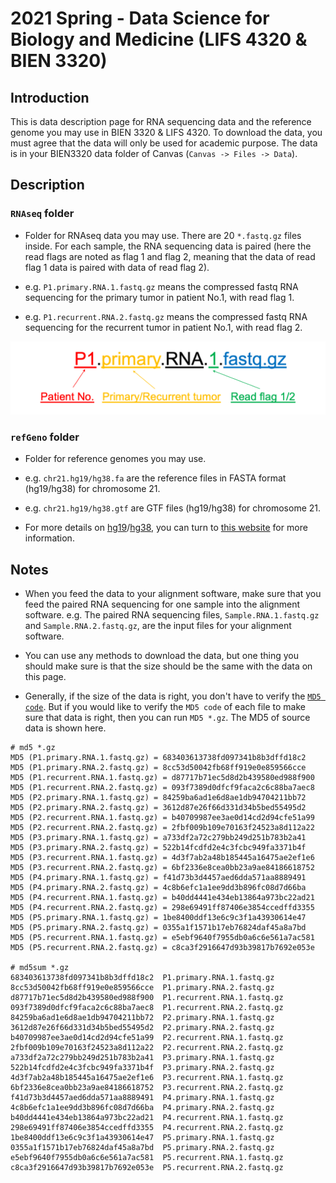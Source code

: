 # 2021 Spring - Data Science for Biology and Medicine (LIFS 4320 & BIEN 3320)

## Introduction

This is data description page for RNA sequencing data and the reference genome you may use in BIEN 3320 & LIFS 4320. To download the data, you must agree that the data will only be used for academic purpose. The data is in your BIEN3320 data folder of Canvas (`Canvas -> Files -> Data`).

## Description

### `RNAseq` folder

- Folder for RNAseq data you may use. There are 20 `*.fastq.gz` files inside. For each sample, the RNA sequencing data is paired (here the read flags are noted as flag 1 and flag 2, meaning that the data of read flag 1 data is paired with data of read flag 2).

- e.g. `P1.primary.RNA.1.fastq.gz` means the compressed fastq RNA sequencing for the primary tumor in patient No.1, with read flag 1.

- e.g. `P1.recurrent.RNA.2.fastq.gz` means the compressed fastq RNA sequencing for the recurrent tumor in patient No.1, with read flag 2.

![The file name in this folder](mean_fig1.png)


### `refGeno` folder

- Folder for reference genomes you may use.

- e.g. `chr21.hg19/hg38.fa` are the reference files in FASTA format (hg19/hg38) for chromosome 21.

- e.g. `chr21.hg19/hg38.gtf` are GTF files (hg19/hg38) for chromosome 21.

- For more details on [hg19](https://www.ncbi.nlm.nih.gov/assembly/GCF_000001405.13/)/[hg38](https://www.ncbi.nlm.nih.gov/assembly/GCF_000001405.26/), you can turn to [this website](https://www.ncbi.nlm.nih.gov/grc) for more information.

<!--
## How to download the data

You can try the following command in your terminal and the data will clone to your own folder.

```git clone https://github.com/jligm-hash/2021spring.git```

- As an alternative, it is fine to use any methods that can download the data here (such as use `curl -O`, `wget`, or `directly download the data`).
-->

## Notes

- When you feed the data to your alignment software, make sure that you feed the paired RNA sequencing for one sample into the alignment software. e.g. The paired RNA sequencing files, `Sample.RNA.1.fastq.gz` and `Sample.RNA.2.fastq.gz`, are the input files for your alignment software.

- You can use any methods to download the data, but one thing you should make sure is that the size should be the same with the data on this page.

- Generally, if the size of the data is right, you don't have to verify the [`MD5 code`](https://en.wikipedia.org/wiki/MD5). But if you would like to verify the `MD5 code` of each file to make sure that data is right, then you can run `MD5 *.gz`. The MD5 of source data is shown here.

```
# md5 *.gz
MD5 (P1.primary.RNA.1.fastq.gz) = 683403613738fd097341b8b3dffd18c2
MD5 (P1.primary.RNA.2.fastq.gz) = 8cc53d50042fb68ff919e0e859566cce
MD5 (P1.recurrent.RNA.1.fastq.gz) = d87717b71ec5d8d2b439580ed988f900
MD5 (P1.recurrent.RNA.2.fastq.gz) = 093f7389d0dfcf9faca2c6c88ba7aec8
MD5 (P2.primary.RNA.1.fastq.gz) = 84259ba6ad1e6d8ae1db94704211bb72
MD5 (P2.primary.RNA.2.fastq.gz) = 3612d87e26f66d331d34b5bed55495d2
MD5 (P2.recurrent.RNA.1.fastq.gz) = b40709987ee3ae0d14cd2d94cfe51a99
MD5 (P2.recurrent.RNA.2.fastq.gz) = 2fbf009b109e70163f24523a8d112a22
MD5 (P3.primary.RNA.1.fastq.gz) = a733df2a72c279bb249d251b783b2a41
MD5 (P3.primary.RNA.2.fastq.gz) = 522b14fcdfd2e4c3fcbc949fa3371b4f
MD5 (P3.recurrent.RNA.1.fastq.gz) = 4d3f7ab2a48b185445a16475ae2ef1e6
MD5 (P3.recurrent.RNA.2.fastq.gz) = 6bf2336e8cea0bb23a9ae84186618752
MD5 (P4.primary.RNA.1.fastq.gz) = f41d73b3d4457aed6dda571aa8889491
MD5 (P4.primary.RNA.2.fastq.gz) = 4c8b6efc1a1ee9dd3b896fc08d7d66ba
MD5 (P4.recurrent.RNA.1.fastq.gz) = b40dd4441e434eb13864a973bc22ad21
MD5 (P4.recurrent.RNA.2.fastq.gz) = 298e69491ff87406e3854ccedffd3355
MD5 (P5.primary.RNA.1.fastq.gz) = 1be8400ddf13e6c9c3f1a43930614e47
MD5 (P5.primary.RNA.2.fastq.gz) = 0355a1f1571b17eb76824daf45a8a7bd
MD5 (P5.recurrent.RNA.1.fastq.gz) = e5ebf9640f7955db0a6c6e561a7ac581
MD5 (P5.recurrent.RNA.2.fastq.gz) = c8ca3f2916647d93b39817b7692e053e

# md5sum *.gz
683403613738fd097341b8b3dffd18c2  P1.primary.RNA.1.fastq.gz
8cc53d50042fb68ff919e0e859566cce  P1.primary.RNA.2.fastq.gz
d87717b71ec5d8d2b439580ed988f900  P1.recurrent.RNA.1.fastq.gz
093f7389d0dfcf9faca2c6c88ba7aec8  P1.recurrent.RNA.2.fastq.gz
84259ba6ad1e6d8ae1db94704211bb72  P2.primary.RNA.1.fastq.gz
3612d87e26f66d331d34b5bed55495d2  P2.primary.RNA.2.fastq.gz
b40709987ee3ae0d14cd2d94cfe51a99  P2.recurrent.RNA.1.fastq.gz
2fbf009b109e70163f24523a8d112a22  P2.recurrent.RNA.2.fastq.gz
a733df2a72c279bb249d251b783b2a41  P3.primary.RNA.1.fastq.gz
522b14fcdfd2e4c3fcbc949fa3371b4f  P3.primary.RNA.2.fastq.gz
4d3f7ab2a48b185445a16475ae2ef1e6  P3.recurrent.RNA.1.fastq.gz
6bf2336e8cea0bb23a9ae84186618752  P3.recurrent.RNA.2.fastq.gz
f41d73b3d4457aed6dda571aa8889491  P4.primary.RNA.1.fastq.gz
4c8b6efc1a1ee9dd3b896fc08d7d66ba  P4.primary.RNA.2.fastq.gz
b40dd4441e434eb13864a973bc22ad21  P4.recurrent.RNA.1.fastq.gz
298e69491ff87406e3854ccedffd3355  P4.recurrent.RNA.2.fastq.gz
1be8400ddf13e6c9c3f1a43930614e47  P5.primary.RNA.1.fastq.gz
0355a1f1571b17eb76824daf45a8a7bd  P5.primary.RNA.2.fastq.gz
e5ebf9640f7955db0a6c6e561a7ac581  P5.recurrent.RNA.1.fastq.gz
c8ca3f2916647d93b39817b7692e053e  P5.recurrent.RNA.2.fastq.gz
```


<!--
```
# md5 *.gz
MD5 (P1.primary.RNA.1.fastq.gz) = 683403613738fd097341b8b3dffd18c2
MD5 (P1.primary.RNA.2.fastq.gz) = 8cc53d50042fb68ff919e0e859566cce
MD5 (P1.recurrent.RNA.1.fastq.gz) = d87717b71ec5d8d2b439580ed988f900
MD5 (P1.recurrent.RNA.2.fastq.gz) = 093f7389d0dfcf9faca2c6c88ba7aec8
MD5 (P10.primary.RNA.1.fastq.gz) = 101a77b3f8bbb8ebbea7dacd7e7fa1e0
MD5 (P10.primary.RNA.2.fastq.gz) = 17384873fd87298efffd711b5d835e7e
MD5 (P10.recurrent.RNA.1.fastq.gz) = 04d24e527520d477babe91f83e348c2e
MD5 (P10.recurrent.RNA.2.fastq.gz) = a3ab42910dfecb6b58e9044acc8f7796
MD5 (P2.primary.RNA.1.fastq.gz) = 84259ba6ad1e6d8ae1db94704211bb72
MD5 (P2.primary.RNA.2.fastq.gz) = 3612d87e26f66d331d34b5bed55495d2
MD5 (P2.recurrent.RNA.1.fastq.gz) = b40709987ee3ae0d14cd2d94cfe51a99
MD5 (P2.recurrent.RNA.2.fastq.gz) = 2fbf009b109e70163f24523a8d112a22
MD5 (P3.primary.RNA.1.fastq.gz) = a733df2a72c279bb249d251b783b2a41
MD5 (P3.primary.RNA.2.fastq.gz) = 522b14fcdfd2e4c3fcbc949fa3371b4f
MD5 (P3.recurrent.RNA.1.fastq.gz) = 4d3f7ab2a48b185445a16475ae2ef1e6
MD5 (P3.recurrent.RNA.2.fastq.gz) = 6bf2336e8cea0bb23a9ae84186618752
MD5 (P4.primary.RNA.1.fastq.gz) = f41d73b3d4457aed6dda571aa8889491
MD5 (P4.primary.RNA.2.fastq.gz) = 4c8b6efc1a1ee9dd3b896fc08d7d66ba
MD5 (P4.recurrent.RNA.1.fastq.gz) = b40dd4441e434eb13864a973bc22ad21
MD5 (P4.recurrent.RNA.2.fastq.gz) = 298e69491ff87406e3854ccedffd3355
MD5 (P5.primary.RNA.1.fastq.gz) = 1be8400ddf13e6c9c3f1a43930614e47
MD5 (P5.primary.RNA.2.fastq.gz) = 0355a1f1571b17eb76824daf45a8a7bd
MD5 (P5.recurrent.RNA.1.fastq.gz) = e5ebf9640f7955db0a6c6e561a7ac581
MD5 (P5.recurrent.RNA.2.fastq.gz) = c8ca3f2916647d93b39817b7692e053e
MD5 (P6.primary.RNA.1.fastq.gz) = bf90edc09aa61cd7ad54227d819c9402
MD5 (P6.primary.RNA.2.fastq.gz) = 7ac43c7ea9866b0e44f0b54706a21c6a
MD5 (P6.recurrent.RNA.1.fastq.gz) = 1b0f05fc240fb999c15e5def9f22a348
MD5 (P6.recurrent.RNA.2.fastq.gz) = 66d8586cb5e187b022b9f6e17313de6b
MD5 (P7.primary.RNA.1.fastq.gz) = eab87f1a9a392af898c1afdbc82eddf3
MD5 (P7.primary.RNA.2.fastq.gz) = fce783be2f1752dc4c9a2ea87cc2d8d5
MD5 (P7.recurrent.RNA.1.fastq.gz) = 46f27f20a1151d074989420b651587f8
MD5 (P7.recurrent.RNA.2.fastq.gz) = 37996ed1ed589dec21ef393812f3f086
MD5 (P8.primary.RNA.1.fastq.gz) = 0675cb5b7b79fb9f9fd1c33a742656e5
MD5 (P8.primary.RNA.2.fastq.gz) = b5ccb65e1d32a6e2ec706de04ac27b76
MD5 (P8.recurrent.RNA.1.fastq.gz) = 63f126bbe71cb252b9ecb8b223523637
MD5 (P8.recurrent.RNA.2.fastq.gz) = 304dde10228965d42ebf6ca760bc2d8e
MD5 (P9.primary.RNA.1.fastq.gz) = 097ad1ee8d42c5093d5f5d02794af616
MD5 (P9.primary.RNA.2.fastq.gz) = aa556318d74ab7f1b2d1027964c10e5b
MD5 (P9.recurrent.RNA.1.fastq.gz) = ce70a9677b07383e69f5ea6668697e98
MD5 (P9.recurrent.RNA.2.fastq.gz) = a5456ba224a267af9b3a6c9531271a73

# md5sum *.gz
683403613738fd097341b8b3dffd18c2  P1.primary.RNA.1.fastq.gz
8cc53d50042fb68ff919e0e859566cce  P1.primary.RNA.2.fastq.gz
d87717b71ec5d8d2b439580ed988f900  P1.recurrent.RNA.1.fastq.gz
093f7389d0dfcf9faca2c6c88ba7aec8  P1.recurrent.RNA.2.fastq.gz
101a77b3f8bbb8ebbea7dacd7e7fa1e0  P10.primary.RNA.1.fastq.gz
17384873fd87298efffd711b5d835e7e  P10.primary.RNA.2.fastq.gz
04d24e527520d477babe91f83e348c2e  P10.recurrent.RNA.1.fastq.gz
a3ab42910dfecb6b58e9044acc8f7796  P10.recurrent.RNA.2.fastq.gz
84259ba6ad1e6d8ae1db94704211bb72  P2.primary.RNA.1.fastq.gz
3612d87e26f66d331d34b5bed55495d2  P2.primary.RNA.2.fastq.gz
b40709987ee3ae0d14cd2d94cfe51a99  P2.recurrent.RNA.1.fastq.gz
2fbf009b109e70163f24523a8d112a22  P2.recurrent.RNA.2.fastq.gz
a733df2a72c279bb249d251b783b2a41  P3.primary.RNA.1.fastq.gz
522b14fcdfd2e4c3fcbc949fa3371b4f  P3.primary.RNA.2.fastq.gz
4d3f7ab2a48b185445a16475ae2ef1e6  P3.recurrent.RNA.1.fastq.gz
6bf2336e8cea0bb23a9ae84186618752  P3.recurrent.RNA.2.fastq.gz
f41d73b3d4457aed6dda571aa8889491  P4.primary.RNA.1.fastq.gz
4c8b6efc1a1ee9dd3b896fc08d7d66ba  P4.primary.RNA.2.fastq.gz
b40dd4441e434eb13864a973bc22ad21  P4.recurrent.RNA.1.fastq.gz
298e69491ff87406e3854ccedffd3355  P4.recurrent.RNA.2.fastq.gz
1be8400ddf13e6c9c3f1a43930614e47  P5.primary.RNA.1.fastq.gz
0355a1f1571b17eb76824daf45a8a7bd  P5.primary.RNA.2.fastq.gz
e5ebf9640f7955db0a6c6e561a7ac581  P5.recurrent.RNA.1.fastq.gz
c8ca3f2916647d93b39817b7692e053e  P5.recurrent.RNA.2.fastq.gz
bf90edc09aa61cd7ad54227d819c9402  P6.primary.RNA.1.fastq.gz
7ac43c7ea9866b0e44f0b54706a21c6a  P6.primary.RNA.2.fastq.gz
1b0f05fc240fb999c15e5def9f22a348  P6.recurrent.RNA.1.fastq.gz
66d8586cb5e187b022b9f6e17313de6b  P6.recurrent.RNA.2.fastq.gz
eab87f1a9a392af898c1afdbc82eddf3  P7.primary.RNA.1.fastq.gz
fce783be2f1752dc4c9a2ea87cc2d8d5  P7.primary.RNA.2.fastq.gz
46f27f20a1151d074989420b651587f8  P7.recurrent.RNA.1.fastq.gz
37996ed1ed589dec21ef393812f3f086  P7.recurrent.RNA.2.fastq.gz
0675cb5b7b79fb9f9fd1c33a742656e5  P8.primary.RNA.1.fastq.gz
b5ccb65e1d32a6e2ec706de04ac27b76  P8.primary.RNA.2.fastq.gz
63f126bbe71cb252b9ecb8b223523637  P8.recurrent.RNA.1.fastq.gz
304dde10228965d42ebf6ca760bc2d8e  P8.recurrent.RNA.2.fastq.gz
097ad1ee8d42c5093d5f5d02794af616  P9.primary.RNA.1.fastq.gz
aa556318d74ab7f1b2d1027964c10e5b  P9.primary.RNA.2.fastq.gz
ce70a9677b07383e69f5ea6668697e98  P9.recurrent.RNA.1.fastq.gz
a5456ba224a267af9b3a6c9531271a73  P9.recurrent.RNA.2.fastq.gz
```
-->
